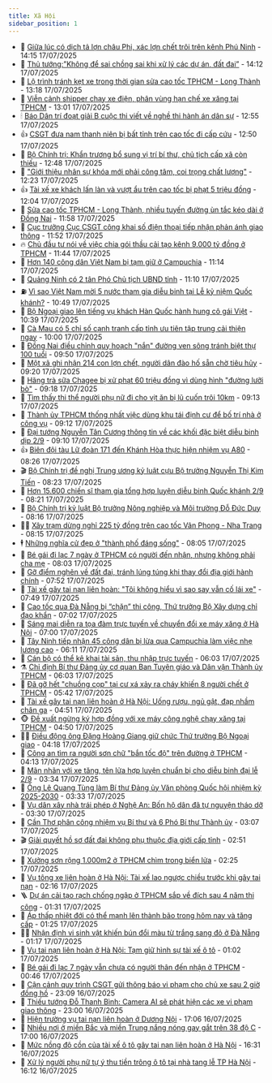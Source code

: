 ```yaml
---
title: Xã Hội
sidebar_position: 1
---
```


<!-- dantri-xa-hoi:START -->
- 🫣 [Giữa lúc có dịch tả lợn châu Phi, xác lợn chết trôi trên kênh Phú Ninh](https://dantri.com.vn/xa-hoi/giua-luc-co-dich-ta-lon-chau-phi-xac-lon-chet-troi-tren-kenh-phu-ninh-20250717204301234.htm) - 14:15 17/07/2025
- 💼 [Thủ tướng:”Không để sai chồng sai khi xử lý các dự án, đất đai”](https://dantri.com.vn/xa-hoi/thu-tuongkhong-de-sai-chong-sai-khi-xu-ly-cac-du-an-dat-dai-20250717211245779.htm) - 14:12 17/07/2025
- 🎊 [Lộ trình tránh kẹt xe trong thời gian sửa cao tốc TPHCM - Long Thành](https://dantri.com.vn/xa-hoi/lo-trinh-tranh-ket-xe-trong-thoi-gian-sua-cao-toc-tphcm-long-thanh-20250717192725387.htm) - 13:18 17/07/2025
- 🙉 [Viễn cảnh shipper chạy xe điện, phân vùng hạn chế xe xăng tại TPHCM](https://dantri.com.vn/xa-hoi/vien-canh-shipper-chay-xe-dien-phan-vung-han-che-xe-xang-tai-tphcm-20250717180937524.htm) - 13:01 17/07/2025
- 🕯 [Báo Dân trí đoạt giải B cuộc thi viết về nghề thi hành án dân sự](https://dantri.com.vn/xa-hoi/bao-dan-tri-doat-giai-b-cuoc-thi-viet-ve-nghe-thi-hanh-an-dan-su-20250717195012930.htm) - 12:55 17/07/2025
- 👍 [CSGT đưa nam thanh niên bị bất tỉnh trên cao tốc đi cấp cứu](https://dantri.com.vn/xa-hoi/csgt-dua-nam-thanh-nien-bi-bat-tinh-tren-cao-toc-di-cap-cuu-20250717191247065.htm) - 12:50 17/07/2025
- 🤖 [Bộ Chính trị: Khẩn trương bổ sung vị trí bí thư, chủ tịch cấp xã còn thiếu](https://dantri.com.vn/xa-hoi/bo-chinh-tri-khan-truong-bo-sung-vi-tri-bi-thu-chu-tich-cap-xa-con-thieu-20250717194702247.htm) - 12:48 17/07/2025
- 🙉 [&quot;Giới thiệu nhân sự khóa mới phải công tâm, coi trọng chất lượng&quot;](https://dantri.com.vn/xa-hoi/gioi-thieu-nhan-su-khoa-moi-phai-cong-tam-coi-trong-chat-luong-20250717184320252.htm) - 12:23 17/07/2025
- 👍 [Tài xế xe khách lấn làn và vượt ẩu trên cao tốc bị phạt 5 triệu đồng](https://dantri.com.vn/xa-hoi/tai-xe-xe-khach-lan-lan-va-vuot-au-tren-cao-toc-bi-phat-5-trieu-dong-20250717190039527.htm) - 12:04 17/07/2025
- 🗽 [Sửa cao tốc TPHCM - Long Thành, nhiều tuyến đường ùn tắc kéo dài ở Đồng Nai](https://dantri.com.vn/xa-hoi/sua-cao-toc-tphcm-long-thanh-nhieu-tuyen-duong-un-tac-keo-dai-o-dong-nai-20250717175209051.htm) - 11:58 17/07/2025
- 🗽 [Cục trưởng Cục CSGT công khai số điện thoại tiếp nhận phản ánh giao thông](https://dantri.com.vn/xa-hoi/cuc-truong-cuc-csgt-cong-khai-so-dien-thoai-tiep-nhan-phan-anh-giao-thong-20250717184201824.htm) - 11:52 17/07/2025
- 🔥 [Chủ đầu tư nói về việc chia gói thầu cải tạo kênh 9.000 tỷ đồng ở TPHCM](https://dantri.com.vn/xa-hoi/chu-dau-tu-noi-ve-viec-chia-goi-thau-cai-tao-kenh-9000-ty-dong-o-tphcm-20250717174505453.htm) - 11:44 17/07/2025
- 🦒 [Hơn 140 công dân Việt Nam bị tạm giữ ở Campuchia](https://dantri.com.vn/xa-hoi/hon-140-cong-dan-viet-nam-bi-tam-giu-o-campuchia-20250717175308037.htm) - 11:14 17/07/2025
- 🧐 [Quảng Ninh có 2 tân Phó Chủ tịch UBND tỉnh](https://dantri.com.vn/xa-hoi/quang-ninh-co-2-tan-pho-chu-tich-ubnd-tinh-20250717175113007.htm) - 11:10 17/07/2025
- ⛽️ [Vì sao Việt Nam mời 5 nước tham gia diễu binh tại Lễ kỷ niệm Quốc khánh?](https://dantri.com.vn/xa-hoi/vi-sao-viet-nam-moi-5-nuoc-tham-gia-dieu-binh-tai-le-ky-niem-quoc-khanh-20250717173618545.htm) - 10:49 17/07/2025
- 🚀 [Bộ Ngoại giao lên tiếng vụ khách Hàn Quốc hành hung cô gái Việt](https://dantri.com.vn/xa-hoi/bo-ngoai-giao-len-tieng-vu-khach-han-quoc-hanh-hung-co-gai-viet-20250717171317190.htm) - 10:39 17/07/2025
- 🦒 [Cà Mau có 5 chỉ số cạnh tranh cấp tỉnh ưu tiên tập trung cải thiện ngay](https://dantri.com.vn/xa-hoi/ca-mau-co-5-chi-so-canh-tranh-cap-tinh-uu-tien-tap-trung-cai-thien-ngay-20250717161911422.htm) - 10:00 17/07/2025
- 🦅 [Đồng Nai điều chỉnh quy hoạch &quot;nắn&quot; đường ven sông tránh biệt thự 100 tuổi](https://dantri.com.vn/xa-hoi/dong-nai-dieu-chinh-quy-hoach-nan-duong-ven-song-tranh-biet-thu-100-tuoi-20250717154341536.htm) - 09:50 17/07/2025
- 🚀 [Một xã ghi nhận 214 con lợn chết, người dân đào hố sẵn chờ tiêu hủy](https://dantri.com.vn/xa-hoi/mot-xa-ghi-nhan-214-con-lon-chet-nguoi-dan-dao-ho-san-cho-tieu-huy-20250717160315126.htm) - 09:20 17/07/2025
- 🦅 [Hãng trà sữa Chagee bị xử phạt 60 triệu đồng vì dùng hình &quot;đường lưỡi bò&quot;](https://dantri.com.vn/xa-hoi/hang-tra-sua-chagee-bi-xu-phat-60-trieu-dong-vi-dung-hinh-duong-luoi-bo-20250717160853868.htm) - 09:18 17/07/2025
- 🤠 [Tìm thấy thi thể người phụ nữ đi cho vịt ăn bị lũ cuốn trôi 10km](https://dantri.com.vn/xa-hoi/tim-thay-thi-the-nguoi-phu-nu-di-cho-vit-an-bi-lu-cuon-troi-10km-20250717155403754.htm) - 09:13 17/07/2025
- 💄 [Thành ủy TPHCM thống nhất việc dùng khu tái định cư để bố trí nhà ở công vụ](https://dantri.com.vn/xa-hoi/thanh-uy-tphcm-thong-nhat-viec-dung-khu-tai-dinh-cu-de-bo-tri-nha-o-cong-vu-20250717153258709.htm) - 09:12 17/07/2025
- 🥷 [Đại tướng Nguyễn Tân Cương thông tin về các khối đặc biệt diễu binh dịp 2/9](https://dantri.com.vn/xa-hoi/dai-tuong-nguyen-tan-cuong-thong-tin-ve-cac-khoi-dac-biet-dieu-binh-dip-29-20250717155833578.htm) - 09:10 17/07/2025
- 👍 [Biên đội tàu Lữ đoàn 171 đến Khánh Hòa thực hiện nhiệm vụ A80](https://dantri.com.vn/xa-hoi/bien-doi-tau-lu-doan-171-den-khanh-hoa-thuc-hien-nhiem-vu-a80-20250717144806475.htm) - 08:26 17/07/2025
- 🎬 [Bộ Chính trị đề nghị Trung ương kỷ luật cựu Bộ trưởng Nguyễn Thị Kim Tiến](https://dantri.com.vn/xa-hoi/bo-chinh-tri-de-nghi-trung-uong-ky-luat-cuu-bo-truong-nguyen-thi-kim-tien-20250717152231737.htm) - 08:23 17/07/2025
- 🦒 [Hơn 15.600 chiến sĩ tham gia tổng hợp luyện diễu binh Quốc khánh 2/9](https://dantri.com.vn/xa-hoi/hon-15600-chien-si-tham-gia-tong-hop-luyen-dieu-binh-quoc-khanh-29-20250717150904815.htm) - 08:21 17/07/2025
- 🌊 [Bộ Chính trị kỷ luật Bộ trưởng Nông nghiệp và Môi trường Đỗ Đức Duy](https://dantri.com.vn/xa-hoi/bo-chinh-tri-ky-luat-bo-truong-nong-nghiep-va-moi-truong-do-duc-duy-20250717151649614.htm) - 08:16 17/07/2025
- 🧑‍💻 [Xây trạm dừng nghỉ 225 tỷ đồng trên cao tốc Vân Phong - Nha Trang](https://dantri.com.vn/xa-hoi/xay-tram-dung-nghi-225-ty-dong-tren-cao-toc-van-phong-nha-trang-20250717150417365.htm) - 08:15 17/07/2025
- 🕴 [Những nghĩa cử đẹp ở &quot;thành phố đáng sống&quot;](https://dantri.com.vn/xa-hoi/nhung-nghia-cu-dep-o-thanh-pho-dang-song-20250717142015422.htm) - 08:05 17/07/2025
- 🤔 [Bé gái đi lạc 7 ngày ở TPHCM có người đến nhận, nhưng không phải cha mẹ](https://dantri.com.vn/xa-hoi/be-gai-di-lac-7-ngay-o-tphcm-co-nguoi-den-nhan-nhung-khong-phai-cha-me-20250717143846214.htm) - 08:03 17/07/2025
- 💄 [Gỡ điểm nghẽn về đất đai, tránh lúng túng khi thay đổi địa giới hành chính](https://dantri.com.vn/xa-hoi/go-diem-nghen-ve-dat-dai-tranh-lung-tung-khi-thay-doi-dia-gioi-hanh-chinh-20250717143753836.htm) - 07:52 17/07/2025
- 🧠 [Tài xế gây tai nạn liên hoàn: &quot;Tôi không hiểu vì sao say vẫn cố lái xe&quot;](https://dantri.com.vn/xa-hoi/tai-xe-gay-tai-nan-lien-hoan-toi-khong-hieu-vi-sao-say-van-co-lai-xe-20250717142816419.htm) - 07:49 17/07/2025
- 🦣 [Cao tốc qua Đà Nẵng bị “chặn” thi công, Thứ trưởng Bộ Xây dựng chỉ đạo khẩn](https://dantri.com.vn/xa-hoi/cao-toc-qua-da-nang-bi-chan-thi-cong-thu-truong-bo-xay-dung-chi-dao-khan-20250717132242402.htm) - 07:02 17/07/2025
- 💫 [Sáng mai diễn ra tọa đàm trực tuyến về chuyển đổi xe máy xăng ở Hà Nội](https://dantri.com.vn/xa-hoi/sang-mai-dien-ra-toa-dam-truc-tuyen-ve-chuyen-doi-xe-may-xang-o-ha-noi-20250717140945011.htm) - 07:00 17/07/2025
- 🚀 [Tây Ninh tiếp nhận 45 công dân bị lừa qua Campuchia làm việc nhẹ lương cao](https://dantri.com.vn/xa-hoi/tay-ninh-tiep-nhan-45-cong-dan-bi-lua-qua-campuchia-lam-viec-nhe-luong-cao-20250717125156181.htm) - 06:11 17/07/2025
- 🤔 [Cán bộ có thể kê khai tài sản, thu nhập trực tuyến](https://dantri.com.vn/xa-hoi/can-bo-co-the-ke-khai-tai-san-thu-nhap-truc-tuyen-20250717115557622.htm) - 06:03 17/07/2025
- ⚗️ [Chỉ định Bí thư Đảng ủy cơ quan Ban Tuyên giáo và Dân vận Thành ủy TPHCM](https://dantri.com.vn/xa-hoi/chi-dinh-bi-thu-dang-uy-co-quan-ban-tuyen-giao-va-dan-van-thanh-uy-tphcm-20250717115451267.htm) - 06:03 17/07/2025
- 🫶 [Đã gỡ hết &quot;chuồng cọp&quot; tại cư xá xảy ra cháy khiến 8 người chết ở TPHCM](https://dantri.com.vn/xa-hoi/da-go-het-chuong-cop-tai-cu-xa-xay-ra-chay-khien-8-nguoi-chet-o-tphcm-20250717122244976.htm) - 05:42 17/07/2025
- 🌮 [Tài xế gây tai nạn liên hoàn ở Hà Nội: Uống rượu, ngủ gật, đạp nhầm chân ga](https://dantri.com.vn/xa-hoi/tai-xe-gay-tai-nan-lien-hoan-o-ha-noi-uong-ruou-ngu-gat-dap-nham-chan-ga-20250717114350746.htm) - 04:51 17/07/2025
- 🐵 [Đề xuất ngừng ký hợp đồng với xe máy công nghệ chạy xăng tại TPHCM](https://dantri.com.vn/xa-hoi/de-xuat-ngung-ky-hop-dong-voi-xe-may-cong-nghe-chay-xang-tai-tphcm-20250717110610083.htm) - 04:50 17/07/2025
- 🧑‍🏫 [Điều động ông Đặng Hoàng Giang giữ chức Thứ trưởng Bộ Ngoại giao](https://dantri.com.vn/xa-hoi/dieu-dong-ong-dang-hoang-giang-giu-chuc-thu-truong-bo-ngoai-giao-20250717110720288.htm) - 04:18 17/07/2025
- 💫 [Công an tìm ra người sơn chữ &quot;bắn tốc độ&quot; trên đường ở TPHCM](https://dantri.com.vn/xa-hoi/cong-an-tim-ra-nguoi-son-chu-ban-toc-do-tren-duong-o-tphcm-20250717110735395.htm) - 04:13 17/07/2025
- 🦩 [Mãn nhãn với xe tăng, tên lửa hợp luyện chuẩn bị cho diễu binh đại lễ 2/9](https://dantri.com.vn/xa-hoi/man-nhan-voi-xe-tang-ten-lua-hop-luyen-chuan-bi-cho-dieu-binh-dai-le-29-20250717102655633.htm) - 03:34 17/07/2025
- 🦄 [Ông Lê Quang Tùng làm Bí thư Đảng ủy Văn phòng Quốc hội nhiệm kỳ 2025-2030](https://dantri.com.vn/xa-hoi/ong-le-quang-tung-lam-bi-thu-dang-uy-van-phong-quoc-hoi-nhiem-ky-2025-2030-20250717102855224.htm) - 03:33 17/07/2025
- 💂 [Vụ dân xây nhà trái phép ở Nghệ An: Bốn hộ dân đã tự nguyện tháo dỡ](https://dantri.com.vn/xa-hoi/vu-dan-xay-nha-trai-phep-o-nghe-an-bon-ho-dan-da-tu-nguyen-thao-do-20250717093936751.htm) - 03:30 17/07/2025
- 💄 [Cần Thơ phân công nhiệm vụ Bí thư và 6 Phó Bí thư Thành ủy](https://dantri.com.vn/xa-hoi/can-tho-phan-cong-nhiem-vu-bi-thu-va-6-pho-bi-thu-thanh-uy-20250717094043420.htm) - 03:07 17/07/2025
- 🎬 [Giải quyết hồ sơ đất đai không phụ thuộc địa giới cấp tỉnh](https://dantri.com.vn/xa-hoi/giai-quyet-ho-so-dat-dai-khong-phu-thuoc-dia-gioi-cap-tinh-20250717094108742.htm) - 02:51 17/07/2025
- 👀 [Xưởng sơn rộng 1.000m2 ở TPHCM chìm trong biển lửa](https://dantri.com.vn/xa-hoi/xuong-son-rong-1000m2-o-tphcm-chim-trong-bien-lua-20250717091511737.htm) - 02:25 17/07/2025
- 💃 [Vụ tông xe liên hoàn ở Hà Nội: Tài xế lao ngược chiều trước khi gây tai nạn](https://dantri.com.vn/xa-hoi/vu-tong-xe-lien-hoan-o-ha-noi-tai-xe-lao-nguoc-chieu-truoc-khi-gay-tai-nan-20250717085812844.htm) - 02:16 17/07/2025
- 🪜 [Dự án cải tạo rạch chống ngập ở TPHCM sắp về đích sau 4 năm thi công](https://dantri.com.vn/xa-hoi/du-an-cai-tao-rach-chong-ngap-o-tphcm-sap-ve-dich-sau-4-nam-thi-cong-20250716222028294.htm) - 01:31 17/07/2025
- 📝 [Áp thấp nhiệt đới có thể mạnh lên thành bão trong hôm nay và tăng cấp](https://dantri.com.vn/xa-hoi/ap-thap-nhiet-doi-co-the-manh-len-thanh-bao-trong-hom-nay-va-tang-cap-20250717081642902.htm) - 01:25 17/07/2025
- 🧑‍💻 [Nhận định vi sinh vật khiến bún đổi màu từ trắng sang đỏ ở Đà Nẵng](https://dantri.com.vn/xa-hoi/nhan-dinh-vi-sinh-vat-khien-bun-doi-mau-tu-trang-sang-do-o-da-nang-20250716192012545.htm) - 01:17 17/07/2025
- 👺 [Vụ tai nạn liên hoàn ở Hà Nội: Tạm giữ hình sự tài xế ô tô](https://dantri.com.vn/xa-hoi/vu-tai-nan-lien-hoan-o-ha-noi-tam-giu-hinh-su-tai-xe-o-to-20250717075746924.htm) - 01:02 17/07/2025
- 🌮 [Bé gái đi lạc 7 ngày vẫn chưa có người thân đến nhận ở TPHCM](https://dantri.com.vn/xa-hoi/be-gai-di-lac-7-ngay-van-chua-co-nguoi-than-den-nhan-o-tphcm-20250716211259202.htm) - 00:46 17/07/2025
- 🤭 [Cận cảnh quy trình CSGT gửi thông báo vi phạm cho chủ xe sau 2 giờ đồng hồ](https://dantri.com.vn/xa-hoi/can-canh-quy-trinh-csgt-gui-thong-bao-vi-pham-cho-chu-xe-sau-2-gio-dong-ho-20250717014555975.htm) - 23:09 16/07/2025
- 💪 [Thiếu tướng Đỗ Thanh Bình: Camera AI sẽ phát hiện các xe vi phạm giao thông](https://dantri.com.vn/xa-hoi/thieu-tuong-do-thanh-binh-camera-ai-se-phat-hien-cac-xe-vi-pham-giao-thong-20250717023410742.htm) - 23:00 16/07/2025
- 🧰 [Hiện trường vụ tai nạn liên hoàn ở Dương Nội](https://dantri.com.vn/xa-hoi/hien-truong-vu-tai-nan-lien-hoan-o-duong-noi-20250716234504582.htm) - 17:06 16/07/2025
- 🤡 [Nhiều nơi ở miền Bắc và miền Trung nắng nóng gay gắt trên 38 độ C](https://dantri.com.vn/xa-hoi/nhieu-noi-o-mien-bac-va-mien-trung-nang-nong-gay-gat-tren-38-do-c-20250716220921089.htm) - 17:00 16/07/2025
- 🦆 [Mức nồng độ cồn của tài xế ô tô gây tai nạn liên hoàn ở Hà Nội](https://dantri.com.vn/xa-hoi/muc-nong-do-con-cua-tai-xe-o-to-gay-tai-nan-lien-hoan-o-ha-noi-20250716232335513.htm) - 16:31 16/07/2025
- 🦍 [Xử lý người phụ nữ tự ý thu tiền trông ô tô tại nhà tang lễ TP Hà Nội](https://dantri.com.vn/xa-hoi/xu-ly-nguoi-phu-nu-tu-y-thu-tien-trong-o-to-tai-nha-tang-le-tp-ha-noi-20250716230408097.htm) - 16:12 16/07/2025<!-- dantri-xa-hoi:END -->

